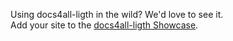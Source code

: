 <!-- 

layout : post
title : ¿Cómo crear un programa que aprenda por si solo?
description : Un programa que aprenda de forma autónoma, es algo muy complejo.
category : ai
tags : series, fiction
comments : true 

-->


Using docs4all-ligth in the wild? We'd love to see it.  
Add your site to the [docs4all-ligth Showcase](https://github.com/docs4all/docs4all-ligth/wiki/docs4all-ligth-Showcase).

